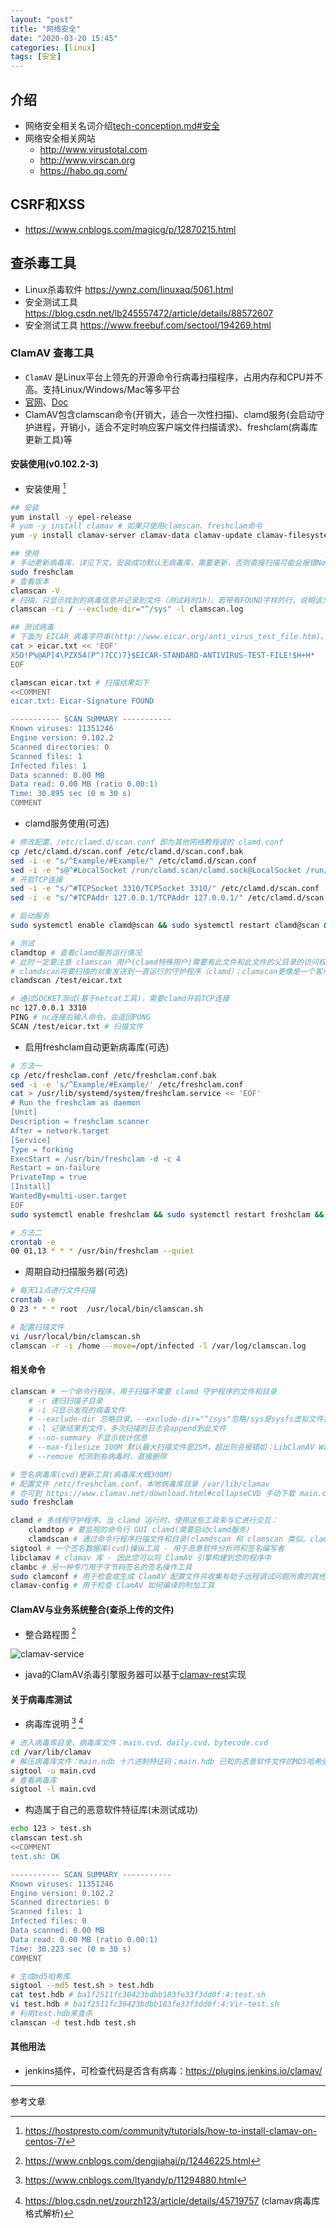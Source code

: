 ```yaml
---
layout: "post"
title: "网络安全"
date: "2020-03-20 15:45"
categories: [linux]
tags: [安全]
---
```


## 介绍

- 网络安全相关名词介绍[tech-conception.md#安全](/_posts/others/tech-conception.md#安全)
- 网络安全相关网站
    - http://www.virustotal.com
    - http://www.virscan.org
    - https://habo.qq.com/

## CSRF和XSS

- https://www.cnblogs.com/magicg/p/12870215.html

## 查杀毒工具

- Linux杀毒软件 https://ywnz.com/linuxaq/5061.html
- 安全测试工具 https://blog.csdn.net/lb245557472/article/details/88572607
- 安全测试工具 https://www.freebuf.com/sectool/194269.html

### ClamAV 查毒工具

- `ClamAV` 是Linux平台上领先的开源命令行病毒扫描程序，占用内存和CPU并不高。支持Linux/Windows/Mac等多平台
- [官网](http://www.clamav.net/)、[Doc](https://www.clamav.net/documents/clam-antivirus-user-manual)
- ClamAV包含clamscan命令(开销大，适合一次性扫描)、clamd服务(会启动守护进程，开销小，适合不定时响应客户端文件扫描请求)、freshclam(病毒库更新工具)等

#### 安装使用(v0.102.2-3)

- 安装使用 [^3]

```bash
## 安装
yum install -y epel-release
# yum -y install clamav # 如果只使用clamscan、freshclam命令
yum -y install clamav-server clamav-data clamav-update clamav-filesystem clamav clamav-scanner-systemd clamav-devel clamav-lib clamav-server-systemd # 如果需要使用clamd服务

## 使用
# 手动更新病毒库，详见下文。安装成功默认无病毒库，需要更新，否则直接扫描可能会报错No supported database files found in /var/lib/clamav
sudo freshclam
# 查看版本
clamscan -V
# 扫描，只显示找到的病毒信息并记录到文件（测试耗时1h）。若带有FOUND字样的行，说明该文件为可疑的病毒木马文件；且 Infected files 显示了受感染的文件数
clamscan -ri / --exclude-dir="^/sys" -l clamscan.log

## 测试病毒
# 下面为 EICAR 病毒字符串(http://www.eicar.org/anti_virus_test_file.htm)。不能再多加字符，否则md5和病毒库中md5不匹配会导致认定为正常文件
cat > eicar.txt << 'EOF'
X5O!P%@AP[4\PZX54(P^)7CC)7}$EICAR-STANDARD-ANTIVIRUS-TEST-FILE!$H+H*
EOF

clamscan eicar.txt # 扫描结果如下
<<COMMENT
eicar.txt: Eicar-Signature FOUND

----------- SCAN SUMMARY -----------
Known viruses: 11351246
Engine version: 0.102.2
Scanned directories: 0
Scanned files: 1
Infected files: 1
Data scanned: 0.00 MB
Data read: 0.00 MB (ratio 0.00:1)
Time: 30.895 sec (0 m 30 s)
COMMENT
```

- clamd服务使用(可选)

```bash
# 修改配置。/etc/clamd.d/scan.conf 即为其他网络教程说的 clamd.conf
cp /etc/clamd.d/scan.conf /etc/clamd.d/scan.conf.bak
sed -i -e "s/^Example/#Example/" /etc/clamd.d/scan.conf
sed -i -e "s@^#LocalSocket /run/clamd.scan/clamd.sock@LocalSocket /run/clamd.scan/clamd.sock@" /etc/clamd.d/scan.conf
# 开启TCP连接
sed -i -e "s/^#TCPSocket 3310/TCPSocket 3310/" /etc/clamd.d/scan.conf
sed -i -e "s/^#TCPAddr 127.0.0.1/TCPAddr 127.0.0.1/" /etc/clamd.d/scan.conf

# 启动服务
sudo systemctl enable clamd@scan && sudo systemctl restart clamd@scan && sudo systemctl status clamd@scan

# 测试
clamdtop # 查看clamd服务运行情况
# 此时一定要注意 clamscan 用户(clamd特殊用户)需要有此文件和此文件的父目录的访问权限，否则报错 lstat() failed: Permission denied. ERROR
# clamdscan将要扫描的对象发送到一直运行的守护程序（clamd）；clamscan更像是一个客户端应用程序，由于启动它的开销很大，理想情况下应用于一次性扫描
clamdscan /test/eicar.txt

# 通过SOCKET测试(基于netcat工具)，需要clamd开启TCP连接
nc 127.0.0.1 3310
PING # nc连接后输入命令，会返回PONG
SCAN /test/eicar.txt # 扫描文件
```

- 启用freshclam自动更新病毒库(可选)

```bash
# 方法一
cp /etc/freshclam.conf /etc/freshclam.conf.bak
sed -i -e 's/^Example/#Example/' /etc/freshclam.conf
cat > /usr/lib/systemd/system/freshclam.service << 'EOF'
# Run the freshclam as daemon
[Unit]
Description = freshclam scanner
After = network.target
[Service]
Type = forking
ExecStart = /usr/bin/freshclam -d -c 4
Restart = on-failure
PrivateTmp = true
[Install]
WantedBy=multi-user.target
EOF
sudo systemctl enable freshclam && sudo systemctl restart freshclam && sudo systemctl status freshclam

# 方法二
crontab -e
00 01,13 * * * /usr/bin/freshclam --quiet
```

- 周期自动扫描服务器(可选)

```bash
# 每天11点进行文件扫描
crontab -e
0 23 * * * root  /usr/local/bin/clamscan.sh

# 配置扫描文件
vi /usr/local/bin/clamscan.sh
clamscan -r -i /home --move=/opt/infected -l /var/log/clamscan.log
```

#### 相关命令

```bash
clamscan # 一个命令行程序，用于扫描不需要 clamd 守护程序的文件和目录
    # -r 递归扫描子目录
    # -i 只显示发现的病毒文件
    # --exclude-dir 忽略目录。--exclude-dir="^/sys"忽略/sys是sysfs虚拟文件挂载点(病毒不会感染)，否则容易报错LibClamAV Warning: fmap_readpage: pread fail: asked for 4094 bytes @ offset 2, got 0。参考 https://askubuntu.com/questions/591964/clamav-cant-read-file-error
    # -l 记录结果到文件，多次扫描的日志会append到此文件
    # --no-summary 不显示统计信息
    # --max-filesize 100M 默认最大扫描文件是25M，超出则会报错如：LibClamAV Warning: cli_scanxz: decompress file size exceeds limits - only scanning 27262976 bytes。参考：https://superuser.com/questions/956128/what-does-this-clamav-message-mean
    # --remove 检测到有病毒时，直接删除

# 签名病毒库(cvd)更新工具(病毒库大概300M)
# 配置文件 /etc/freshclam.conf，本地病毒库目录 /var/lib/clamav
# 亦可到 https://www.clamav.net/download.html#collapseCVD 手动下载 main.cvd、daily.cvd、bytecode.cvd上传到病毒库目录目录(可使用迅雷下载)，还可搭建自己的病毒库镜像服务
sudo freshclam

clamd # 多线程守护程序。当 clamd 运行时，使用这些工具来与它进行交互：
    clamdtop # 要监视的命令行 GUI clamd(需要启动clamd服务)
    clamdscan # 通过命令行程序扫描文件和目录(clamdscan 和 clamscan 类似。clamdscan必须启动clamd服务，执行速度快)
sigtool # 一个签名数据库(cvd)操纵工具 - 用于恶意软件分析师和签名编写者
libclamav # clamav 库 - 因此您可以将 ClamAV 引擎构建到您的程序中
clambc # 另一种专门用于字节码签名的签名操作工具
sudo clamconf # 用于检查或生成 ClamAV 配置文件并收集有助于远程调试问题所需的其他信息的工具
clamav-config # 用于检查 ClamAV 如何编译的附加工具
```

#### ClamAV与业务系统整合(查杀上传的文件)

- 整合路程图 [^4]

![clamav-service](/data/images/linux/clamav-service.png)

- java的ClamAV杀毒引擎服务器可以基于[clamav-rest](https://github.com/solita/clamav-rest)实现

#### 关于病毒库测试

- 病毒库说明 [^1] [^2]

```bash
# 进入病毒库目录，病毒库文件：main.cvd、daily.cvd、bytecode.cvd
cd /var/lib/clamav
# 解压病毒库文件：main.ndb 十六进制特征码；main.hdb 已知的恶意软件文件的MD5哈希值；main.mdb Windows PE恶意软件文件的MD5哈希值
sigtool -u main.cvd
# 查看病毒库
sigtool -l main.cvd
```
- 构造属于自己的恶意软件特征库(未测试成功)

```bash
echo 123 > test.sh
clamscan test.sh
<<COMMENT
test.sh: OK

----------- SCAN SUMMARY -----------
Known viruses: 11351246
Engine version: 0.102.2
Scanned directories: 0
Scanned files: 1
Infected files: 0
Data scanned: 0.00 MB
Data read: 0.00 MB (ratio 0.00:1)
Time: 30.223 sec (0 m 30 s)
COMMENT

# 生成md5哈希库
sigtool --md5 test.sh > test.hdb
cat test.hdb # ba1f2511fc30423bdbb183fe33f3dd0f:4:test.sh
vi test.hdb # ba1f2511fc30423bdbb183fe33f3dd0f:4:Vir-test.sh
# 利用test.hdb来查杀
clamscan -d test.hdb test.sh
```

#### 其他用法

- jenkins插件，可检查代码是否含有病毒：https://plugins.jenkins.io/clamav/





---

参考文章

[^1]: https://www.cnblogs.com/ltyandy/p/11294880.html
[^2]: https://blog.csdn.net/zourzh123/article/details/45719757 (clamav病毒库格式解析)
[^3]: https://hostpresto.com/community/tutorials/how-to-install-clamav-on-centos-7/
[^4]: https://www.cnblogs.com/dengjiahai/p/12446225.html


